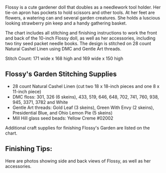 Flossy is a cute gardener doll that doubles as a needlework tool holder. Her tie-on apron has pockets to hold scissors and other tools. At her feet are flowers, a watering can and several garden creatures. She holds a luscious looking strawberry pin keep and a handy gathering basket.

The chart includes all stitching and finishing instructions to work the front and back of the 10-inch Flossy doll, as well as her accessories, including two tiny seed packet needle books. The design is stitched on 28 count Natural Cashel Linen using DMC and Gentle Art threads.

Stitch Count: 171 wide x 168 high and 169 wide x 150 high

## Flossy's Garden Stitching Supplies
- 28 count Natural Cashel Linen (cut two 18 x 18-inch pieces and one 8 x 11-inch piece)
- DMC floss: 301, 326 (6 skeins), 433, 519, 646, 648, 702, 741, 760, 938, 945, 3371, 3782 and White
- Gentle Art threads: Gold Leaf (3 skeins), Green With Envy (2 skeins), Presidential Blue, and Ohio Lemon Pie (5 skeins)
- Mill Hill glass seed beads: Yellow Creme #02002

Additional craft supplies for finishing Flossy's Garden are listed on the chart.

## Finishing Tips:
Here are photos showing side and back views of Flossy, as well as her accessories.
